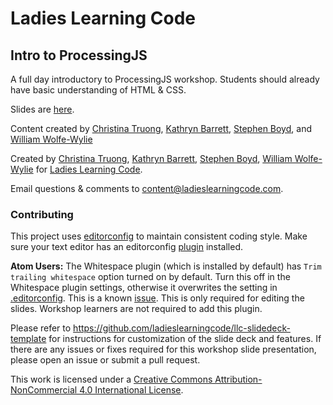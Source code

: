 # Ladies Learning Code

## Intro to ProcessingJS

A full day introductory to ProcessingJS workshop. Students should already have basic understanding of HTML & CSS.

Slides are <a href="https://github.com/prescod/llc-data-viz-with-processingjs/slides.html">here</a>.

<p class="left">Content created by <a href="http://christinatruong.com">Christina Truong</a>, <a href="http://kathrynbarrett.ca">Kathryn Barrett</a>, <a href="http://sspboyd.ca">Stephen Boyd</a>, and <a href="http://www.wolfewylie.com">William Wolfe-Wylie</a>

Created by [Christina Truong](http://christinatruong.com), [Kathryn Barrett](http://kathrynbarrett.ca), [Stephen Boyd](http://sspboyd.ca), [William Wolfe-Wylie](http://www.wolfewylie.com) for [Ladies Learning Code](http://ladieslearningcode.com).

Email questions & comments to <content@ladieslearningcode.com>.

### Contributing

This project uses [editorconfig](http://editorconfig.org/) to maintain consistent coding style. Make sure your text editor has an editorconfig [plugin](http://editorconfig.org/#download) installed.

**Atom Users:** The Whitespace plugin (which is installed by default) has `Trim trailing whitespace` option turned on by default. Turn this off in the Whitespace plugin settings, otherwise it overwrites the setting in [.editorconfig](.editorconfig). This is a known [issue](https://github.com/sindresorhus/atom-editorconfig/issues/3).  This is only required for editing the slides. Workshop learners are not required to add this plugin.

Please refer to https://github.com/ladieslearningcode/llc-slidedeck-template for instructions for customization of the slide deck and features. If there are any issues or fixes required for this workshop slide presentation, please open an issue or submit a pull request.

This work is licensed under a <a rel="license" href="http://creativecommons.org/licenses/by-nc/4.0/">Creative Commons Attribution-NonCommercial 4.0 International License</a>.
